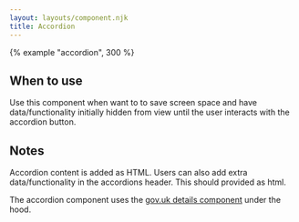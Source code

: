 ```yaml
---
layout: layouts/component.njk
title: Accordion
---
```


{% example "accordion", 300 %}

## When to use

Use this component when want to to save screen space and have data/functionality initially hidden from view until the user interacts with the accordion button.

## Notes

Accordion content is added as HTML. Users can also add extra data/functionality in the accordions header. This should provided as html.

The accordion component uses the [gov.uk details component](https://design-system.service.gov.uk/components/details/) under the hood.
